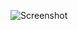 ![Screenshot](https://raw.githubusercontent.com/Cryakl/Ultimate-RAT-Collection/refs/heads/main/Undetected/Undetected%20XMAS/Screenshot.png)
